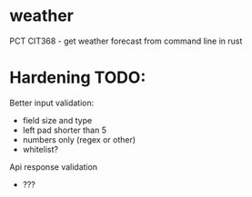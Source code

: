 # weather
PCT CIT368 - get weather forecast from command line in rust

# Hardening TODO:

Better input validation:

- field size and type
- left pad shorter than 5
- numbers only (regex or other)
- whitelist?

Api response validation
- ???

